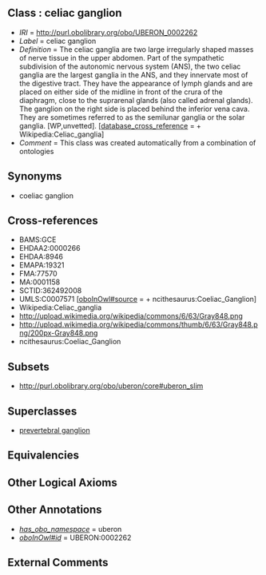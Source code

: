 
## Class : celiac ganglion

 * *IRI* = http://purl.obolibrary.org/obo/UBERON_0002262
 * *Label* = celiac ganglion
 * *Definition* = The celiac ganglia are two large irregularly shaped masses of nerve tissue in the upper abdomen. Part of the sympathetic subdivision of the autonomic nervous system (ANS), the two celiac ganglia are the largest ganglia in the ANS, and they innervate most of the digestive tract. They have the appearance of lymph glands and are placed on either side of the midline in front of the crura of the diaphragm, close to the suprarenal glands (also called adrenal glands). The ganglion on the right side is placed behind the inferior vena cava. They are sometimes referred to as the semilunar ganglia or the solar ganglia. [WP,unvetted]. [[database_cross_reference](../../ef/oboInOwl#hasDbXref.md) =  + Wikipedia:Celiac_ganglia]
 * *Comment* = This class was created automatically from a combination of ontologies

## Synonyms

 * coeliac ganglion

## Cross-references

 * BAMS:GCE
 * EHDAA2:0000266
 * EHDAA:8946
 * EMAPA:19321
 * FMA:77570
 * MA:0001158
 * SCTID:362492008
 * UMLS:C0007571 [[oboInOwl#source](../../ce/oboInOwl#source.md) =  + ncithesaurus:Coeliac_Ganglion]
 * Wikipedia:Celiac_ganglia
 * http://upload.wikimedia.org/wikipedia/commons/6/63/Gray848.png
 * http://upload.wikimedia.org/wikipedia/commons/thumb/6/63/Gray848.png/200px-Gray848.png
 * ncithesaurus:Coeliac_Ganglion

## Subsets

 * http://purl.obolibrary.org/obo/uberon/core#uberon_slim

## Superclasses

 * [prevertebral ganglion](../../UBERON/64/UBERON_0003964.md)

## Equivalencies


## Other Logical Axioms


## Other Annotations

 * *[has_obo_namespace](../../ce/oboInOwl#hasOBONamespace.md)* = uberon
 * *[oboInOwl#id](../../id/oboInOwl#id.md)* = UBERON:0002262

## External Comments

